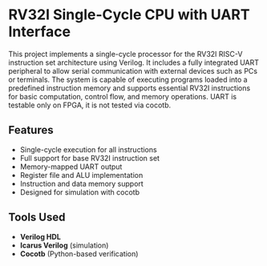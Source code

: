 # RV32I Single-Cycle CPU with UART Interface

This project implements a single-cycle processor for the RV32I RISC-V instruction set architecture using Verilog. It includes a fully integrated UART peripheral to allow serial communication with external devices such as PCs or terminals. The system is capable of executing programs loaded into a predefined instruction memory and supports essential RV32I instructions for basic computation, control flow, and memory operations. UART is testable only on FPGA, it is not tested via cocotb. 

## Features

- Single-cycle execution for all instructions
- Full support for base RV32I instruction set
- Memory-mapped UART output
- Register file and ALU implementation
- Instruction and data memory support
- Designed for simulation with cocotb

## Tools Used

- **Verilog HDL**
- **Icarus Verilog** (simulation)
- **Cocotb** (Python-based verification)
